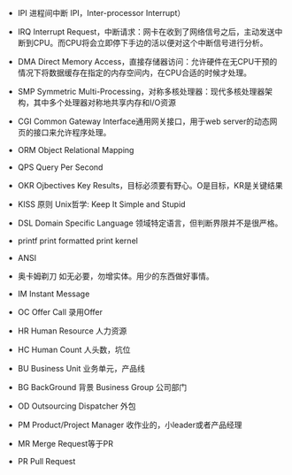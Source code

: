- IPI
  进程间中断 IPI，Inter-processor Interrupt）
- IRQ
  Interrupt Request，中断请求：网卡在收到了网络信号之后，主动发送中断到CPU。而CPU将会立即停下手边的活以便对这个中断信号进行分析。
- DMA
  Direct Memory Access，直接存储器访问：允许硬件在无CPU干预的情况下将数据缓存在指定的内存空间内，在CPU合适的时候才处理。
- SMP
  Symmetric Multi-Processing，对称多核处理器：现代多核处理器架构，其中多个处理器对称地共享内存和I/O资源
- CGI
  Common Gateway Interface通用网关接口，用于web server的动态网页的接口来允许程序处理。
- ORM
  Object Relational Mapping
- QPS
  Query Per Second
- OKR
  Ojbectives Key Results，目标必须要有野心。O是目标，KR是关键结果
- KISS 原则
  Unix哲学: Keep It Simple and Stupid
- DSL
  Domain Specific Language 领域特定语言，但判断界限并不是很严格。
- printf
  print formatted
  print kernel
- ANSI
  
- 奥卡姆剃刀
  如无必要，勿增实体。用少的东西做好事情。
- IM
  Instant Message
- OC
  Offer Call 录用Offer
- HR
  Human Resource 人力资源
- HC
  Human Count 人头数，坑位
- BU
  Business Unit 业务单元，产品线
- BG
  BackGround 背景
  Business Group 公司部门
- OD
  Outsourcing Dispatcher 外包
- PM
  Product/Project Manager 收作业的，小leader或者产品经理
- MR
  Merge Request等于PR
- PR
  Pull Request

